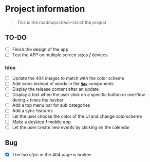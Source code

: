 # Project information

> This is the roadmap/check-list of the project

## TO-DO

- [ ] Finish the design of the app
- [ ] Test the APP on multiple screen sizes **/** devices

### Idea

- [ ] Update the 404 images to match with the color scheme
- [ ] Add icons instead of words in the **[`Nav`]("./../app/src/components/Nav.jsx)** components
- [ ] Display the release content after an update
- [ ] Display a text when the user click on a specific button or overflow during `x` times the navbar
- [ ] Add a top menu bar for sub categories
- [ ] Add a sync features
- [ ] Let the user choose the color of the UI and change colorscheme
- [ ] Make a desktop **/** mobile app
- [ ] Let the user create new events by clicking on the calendar

## Bug

- [x] The _tab style_ in the 404 page is broken
